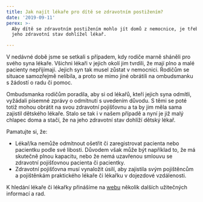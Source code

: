 ```yaml
---
title: Jak najít lékaře pro dítě se zdravotním postižením?
date: '2019-09-11'
perex: >-
  Aby dítě se zdravotním postižením mohlo jít domů z nemocnice, je třeba, aby na
  jeho zdravotní stav dohlížel lékař.

---
```





V nedávné době jsme se setkali s případem, kdy rodiče marně sháněli pro svého syna lékaře. Všichni lékaři v jejich okolí jim tvrdili, že mají plno a malé pacienty nepřijímají. Jejich syn tak musel zůstat v nemocnici. Rodičům se situace samozřejmě nelíbila, a proto se mimo jiné obrátili na ombudsmanku s žádostí o radu či pomoc.



Ombudsmanka rodičům poradila, aby si od lékařů, kteří jejich syna odmítli, vyžádali písemné zprávy o odmítnutí s uvedením důvodu. S těmi se poté totiž mohou obrátit na svou zdravotní pojišťovnu a ta by jim měla sama zajistil dětského lékaře. Stalo se tak i v našem případě a nyní je již malý chlapec doma a stačí, že na jeho zdravotní stav dohlíží dětský lékař.



Pamatujte si, že:




- Lékař/ka nemůže odmítnout ošetřit či zaregistrovat pacienta nebo pacientku podle své libosti. Důvodem však může být například to, že má skutečně plnou kapacitu, nebo že nemá uzavřenou smlouvu se zdravotní pojišťovnou pacienta či pacientky.
- Zdravotní pojišťovna musí vynaložit úsilí, aby zajistila svým pojištěncům a pojištěnkám praktického lékaře či lékařku v dojezdové vzdálenosti.



K hledání lékaře či lékařky přinášíme na [webu](https://www.ochrance.cz/aktualne/tiskove-zpravy-2019/ombudsmanka-pomohla-matce-jejiz-dite-melo-tezke-zdravotni-postizeni/) několik dalších užitečných informací a rad.



